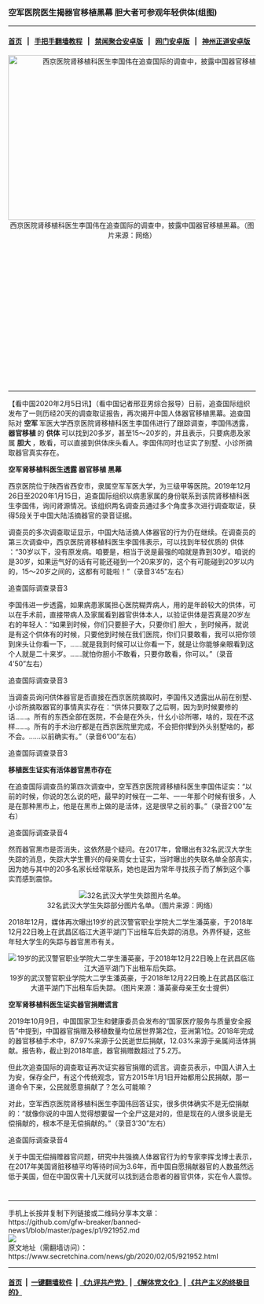 ### 空军医院医生揭器官移植黑幕 胆大者可参观年轻供体(组图)
------------------------

#### [首页](https://github.com/gfw-breaker/banned-news1/blob/master/README.md) &nbsp;&nbsp;|&nbsp;&nbsp; [手把手翻墙教程](https://github.com/gfw-breaker/guides/wiki) &nbsp;&nbsp;|&nbsp;&nbsp; [禁闻聚合安卓版](https://github.com/gfw-breaker/bn-android) &nbsp;&nbsp;|&nbsp;&nbsp; [网门安卓版](https://github.com/oGate2/oGate) &nbsp;&nbsp;|&nbsp;&nbsp; [神州正道安卓版](https://github.com/SzzdOgate/update) 



<div class="article_right" style="fone-color:#000">
 <p style="text-align:center">
  <img alt="西京医院肾移植科医生李国伟在追查国际的调查中，披露中国器官移植黑幕。" src="https://img3.secretchina.com/pic/2020/2-5/p2620261a691873326-ss.jpg" style="height:336px; width:600px"/>
  <br>
   西京医院肾移植科医生李国伟在追查国际的调查中，披露中国器官移植黑幕。（图片来源：网络）
   <span id="hideid" name="hideid" style="color:red;display:none;">
    <span href="https://www.secretchina.com">
    </span>
   </span>
  </br>
 </p>
 <div id="txt-mid1-t21-2017">
  <ins class="adsbygoogle" data-ad-client="ca-pub-1276641434651360" data-ad-slot="2451032099" style="display:inline-block;width:336px;height:280px">
  </ins>
  

---


  </div>
 </div>
 <p>
  【看中国2020年2月5日讯】（看中国记者邢亚男综合报导）日前，追查国际组织发布了一则历经20天的调查取证报告，再次揭开中国人体器官移植黑幕。追查国际对
  <strong>
   <span href="https://www.secretchina.com/news/gb/tag/空军" target="_blank">
    空军
   </span>
  </strong>
  军医大学西京医院肾移植科医生李国伟进行了跟踪调查，李国伟透露，
  <strong>
   器官移植
  </strong>
  的
  <strong>
   供体
  </strong>
  可以找到20多岁，甚至15～20岁的，并且表示，只要病患及家属
  <strong>
   胆大
  </strong>
  ，敢看，可以直接到供体床头看人。李国伟同时也证实了别墅、小诊所摘取器官真实存在。
  <span id="hideid" name="hideid" style="color:red;display:none;">
   <span href="https://www.secretchina.com">
   </span>
  </span>
 </p>
 <p>
  <strong>
   空军肾移植科医生透露
   <span href="https://www.secretchina.com/news/gb/tag/器官移植" target="_blank">
    器官移植
   </span>
   黑幕
  </strong>
 </p>
 <p>
  西京医院位于陕西省西安市，隶属空军军医大学，为三级甲等医院。2019年12月26日至2020年1月15日，追查国际组织以病患家属的身份联系到该院肾移植科医生李国伟，询问肾源情况。该组织两名调查员通过多个角度多次进行调查取证，获得5段关于中国大陆活摘器官的录音证据。
 </p>
 <p>
  调查员的多次调查取证显示，中国大陆活摘人体器官的行为仍在继续。在调查员的第三次调查中，西京医院肾移植科医生李国伟表示，可以找到年轻优质的
  <span href="https://www.secretchina.com/news/gb/tag/供体" target="_blank">
   供体
  </span>
  ：“30岁以下，没有原发病。咱要是，相当于说是最强的咱就是靠到30岁。咱说的是30岁，如果运气好的话有可能还碰到一个20来岁的，这个有可能碰到20岁以内的，15～20岁之间的，这都有可能啦！”（录音3’45”左右）
 </p>
 <p>
  <span href="http://www.zhuichaguoji.org/sites/default/files/mp3/2020/01/125865_1580509320.mp3" target="_blank">
   追查国际调查录音3
  </span>
 </p>
 <p>
  李国伟进一步透露，如果病患家属担心医院糊弄病人，用的是年龄较大的供体，可以在手术前，直接带病人及家属看到器官供体本人，以验证供体是否真是20岁左右的年轻人：“如果到时候，你们只要胆子大，只要你们
  <span href="https://www.secretchina.com/news/gb/tag/胆大" target="_blank">
   胆大
  </span>
  ，到时候再，就说是有这个供体有的时候，只要他到时候在我们医院，你们只要敢看，我可以把你领到床头让你看一下，……就是我到时候可以让你看一下，就是让你能够亲眼看到这个人就是二十来岁。……就怕你胆小不敢看，只要你敢看，你可以。”（录音4’50”左右）
 </p>
 <p>
  <span href="http://www.zhuichaguoji.org/sites/default/files/mp3/2020/01/125865_1580509320.mp3" target="_blank">
   追查国际调查录音3
  </span>
 </p>
 <p>
  当调查员询问供体器官是否直接在西京医院摘取时，李国伟又透露出从前在别墅、小诊所摘取器官的事情真实存在：“供体只要取了之后啊，因为到时候要修的话……。所有的东西全部在医院，不会是在外头，什幺小诊所哪，啥的，现在不这样……。所有的手术治疗都是在西京医院里完成，不会把你撵到外头别墅啥的，都不会。……以前确实有。”（录音6’00”左右）
 </p>
 <p>
  <span href="http://www.zhuichaguoji.org/sites/default/files/mp3/2020/01/125865_1580509320.mp3" target="_blank">
   追查国际调查录音3
  </span>
 </p>
 <p>
  <strong>
   移植医生证实有活体器官黑市存在
  </strong>
 </p>
 <p>
  在追查国际调查员的第四次调查中，空军西京医院肾移植科医生李国伟证实：“以前的时候，你说的怎么说的吧，最早的时候在一二年、一一年那个时候有很多，人是在那种黑市上，他是在黑市上做的是活体，这是很早之前的事。”（录音2’00”左右）
 </p>
 <center>
  <div style="max-width: 632px;height:180px; display: none; text-align: center; margin: 0 auto; overflow: hidden;overflow-x: hidden;">
   <div id="taboola-midarticle-thumbnails" style="max-width: 632px;height:180px;overflow: hidden;overflow-x: hidden;">
   </div>
  </div>
  <div>
   <ins class="adsbygoogle" data-ad-client="ca-pub-1276641434651360" data-ad-format="fluid" data-ad-layout="in-article" data-ad-slot="5164544770" style="display:block; text-align:center;">
   </ins>
  </div>
 </center>
 <p>
  <span href="http://www.zhuichaguoji.org/sites/default/files/mp3/2020/02/125865_1580684537.mp3" target="_blank">
   追查国际调查录音4
  </span>
 </p>
 <p>
  然而器官黑市是否消失，这依然是个疑问。在2017年，曾曝出有32名武汉大学生失踪的消息，失踪大学生曹兴的母亲周女士证实，当时曝出的失联名单全部真实，因为她与其中的20多名家长经常联系，她也是因为常年寻找孩子而了解到这个事实而感到震惊。
 </p>
 <p style="text-align:center">
  <img alt="32名武汉大学生失踪图片名单。" src="https://img3.secretchina.com/pic/2020/2-5/p2620281a518147391-ss.jpg"/>
  <br>
   32名武汉大学生失踪部分图片名单。（图片来源：网络）
  </br>
 </p>
 <p>
  2018年12月，媒体再次曝出19岁的武汉警官职业学院大二学生潘英豪，于2018年12月22日晚上在武昌区临江大道平湖门下出租车后失踪的消息。外界怀疑，这些年轻大学生的失踪与器官黑市有关。
 </p>
 <p style="text-align:center">
  <img alt="19岁的武汉警官职业学院大二学生潘英豪，于2018年12月22日晚上在武昌区临江大道平湖门下出租车后失踪。" src="https://img3.secretchina.com/pic/2020/2-5/p2620271a707636545-ss.jpg"/>
  <br>
   19岁的武汉警官职业学院大二学生潘英豪，于2018年12月22日晚上在武昌区临江大道平湖门下出租车后失踪。（图片来源：潘英豪母亲王女士提供）
  </br>
 </p>
 <p>
  <strong>
   空军肾移植科医生证实器官捐赠谎言
  </strong>
 </p>
 <p>
  2019年10月9日，中国国家卫生和健康委员会发布的“国家医疗服务与质量安全报告”中提到，中国器官捐赠及移植数量均位居世界第2位，亚洲第1位。2018年完成的器官移植手术中，87.97%来源于公民逝世后捐献，12.03%来源于亲属间活体捐献。报告称，截止到2018年底，器官捐赠数超过了5.2万。
 </p>
 <p>
  但此次追查国际的调查取证再次证实器官捐赠的谎言。调查员表示，中国人讲入土为安，保存全尸，有这个传统观念，官方2015年1月1日开始都用公民捐献，那一道命令下来，公民就愿意捐献了？怎么可能嘛？
 </p>
 <p>
  对此，空军西京医院肾移植科医生李国伟回答证实，很多供体确实不是无偿捐献的：“就像你说的中国人觉得想要留一个全尸这是对的，但是现在的人很多说是无偿捐献的，根本不是无偿捐献的。”（录音3’30”左右）
 </p>
 <p>
  <span href="http://www.zhuichaguoji.org/sites/default/files/mp3/2020/02/125865_1580684537.mp3" target="_blank">
   追查国际调查录音4
  </span>
 </p>
 <p>
  关于中国无偿捐赠器官问题，研究中共强摘人体器官行为的专家李挥戈博士表示，在2017年美国肾脏移植平均等待时间为3.6年，而中国自愿捐献器官的人数虽然远低于美国，但在中国仅需十几天就可以找到适合患者的器官供体，实在令人震惊。
  <center>
   <div>
    <div id="txt-mid2-t22-2017" style="display: block;  max-height: 351px;  overflow: hidden;">
     <div id="SC-21xxx">
     </div>
     <ins class="adsbygoogle" data-ad-client="ca-pub-1276641434651360" data-ad-format="auto" data-ad-slot="4301710469" data-full-width-responsive="true" style="display:block">
     </ins>
    </div>
   </div>
  </center>
  <div style="padding-top:12px;">
  </div>
 </p>
</div>

<hr/>
手机上长按并复制下列链接或二维码分享本文章：<br/>
https://github.com/gfw-breaker/banned-news1/blob/master/pages/p1/921952.md <br/>
<a href='https://github.com/gfw-breaker/banned-news1/blob/master/pages/p1/921952.md'><img src='https://github.com/gfw-breaker/banned-news1/blob/master/pages/p1/921952.md.png'/></a> <br/>
原文地址（需翻墙访问）：https://www.secretchina.com/news/gb/2020/02/05/921952.html


------------------------
#### [首页](https://github.com/gfw-breaker/banned-news1/blob/master/README.md) &nbsp;|&nbsp; [一键翻墙软件](https://github.com/gfw-breaker/nogfw/blob/master/README.md) &nbsp;| [《九评共产党》](https://github.com/gfw-breaker/9ping.md/blob/master/README.md#九评之一评共产党是什么) | [《解体党文化》](https://github.com/gfw-breaker/jtdwh.md/blob/master/README.md) | [《共产主义的终极目的》](https://github.com/gfw-breaker/gczydzjmd.md/blob/master/README.md)


<img src='http://gfw-breaker.win/banned-news/pages/p1/921952.md' width='0px' height='0px'/>